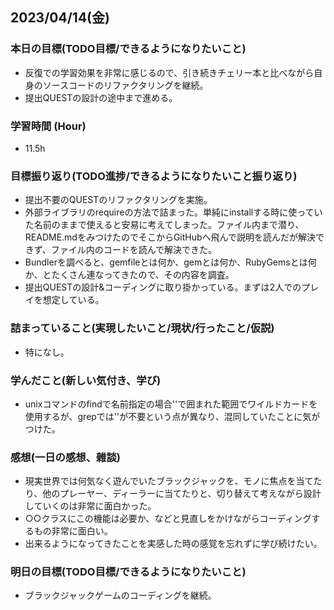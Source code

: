 ## 2023/04/14(金)

### 本日の目標(TODO目標/できるようになりたいこと)

- 反復での学習効果を非常に感じるので、引き続きチェリー本と比べながら自身のソースコードのリファクタリングを継続。
- 提出QUESTの設計の途中まで進める。

### 学習時間 (Hour)

- 11.5h

### 目標振り返り(TODO進捗/できるようになりたいこと振り返り)

- 提出不要のQUESTのリファクタリングを実施。
- 外部ライブラリのrequireの方法で詰まった。単純にinstallする時に使っていた名前のままで使えると安易に考えてしまった。ファイル内まで潜り、README.mdをみつけたのでそこからGitHubへ飛んで説明を読んだが解決できず、ファイル内のコードを読んで解決できた。
- Bundlerを調べると、gemfileとは何か、gemとは何か、RubyGemsとは何か、とたくさん連なってきたので、その内容を調査。
- 提出QUESTの設計&コーディングに取り掛かっている。まずは2人でのプレイを想定している。

### 詰まっていること(実現したいこと/現状/行ったこと/仮説)

- 特になし。

### 学んだこと(新しい気付き、学び)

- unixコマンドのfindで名前指定の場合''で囲まれた範囲でワイルドカードを使用するが、grepでは''が不要という点が異なり、混同していたことに気がつけた。

### 感想(一日の感想、雜談)

- 現実世界では何気なく遊んでいたブラックジャックを、モノに焦点を当てたり、他のプレーヤー、ディーラーに当てたりと、切り替えて考えながら設計していくのは非常に面白かった。
- ○○クラスにこの機能は必要か、などと見直しをかけながらコーディングするもの非常に面白い。
- 出来るようになってきたことを実感した時の感覚を忘れずに学び続けたい。

### 明日の目標(TODO目標/できるようになりたいこと)

- ブラックジャックゲームのコーディングを継続。

